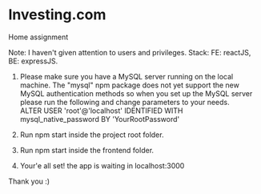 # Investing.com
Home assignment

Note: I haven't given attention to users and privileges.
Stack: FE: reactJS, BE: expressJS.


1. Please make sure you have a MySQL server running on the local machine.
The "mysql" npm package does not yet support the new MySQL authentication methods so when you set up the MySQL server please run the following and change parameters to your needs.  
ALTER USER 'root'@'localhost' IDENTIFIED WITH mysql_native_password BY 'YourRootPassword'

2. Run npm start inside the project root folder.

3. Run npm start inside the frontend folder.

4. Your'e all set! the app is waiting in localhost:3000

Thank you :)

